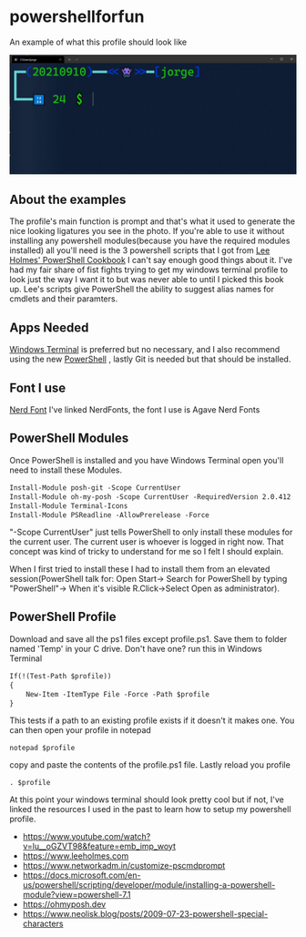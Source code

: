 # powershellforfun
An example of what this profile should look like

![Example](/example.jpg)

## About the examples
The profile's main function is prompt and that's what it used to generate the nice looking ligatures you see in the photo. If you're able to use it without installing any powershell modules(because you have the required modules installed) all you'll need is the 3 powershell scripts that I got from [Lee Holmes' PowerShell Cookbook]( https://www.amazon.com/PowerShell-Cookbook-Scripting-Ubiquitous-Object-Based/dp/109810160X/) I can't say enough good things about it. I've had my fair share of fist fights trying to get my windows terminal profile to look just the way I want it to but was never able to until I picked this book up. Lee's scripts give PowerShell the ability to suggest alias names for cmdlets and their paramters.

## Apps Needed
[Windows Terminal](https://www.microsoft.com/en-us/p/windows-terminal/9n0dx20hk701#activetab=pivot:overviewtab) is preferred but no necessary, and I also recommend using the new
[PowerShell](https://docs.microsoft.com/en-us/powershell/scripting/install/installing-powershell-core-on-windows?view=powershell-7.1)
, lastly Git is needed but that should be installed.
## Font I use
[Nerd Font](https://github.com/ryanoasis/nerd-fonts) I've linked NerdFonts, the font I use is Agave Nerd Fonts
## PowerShell Modules
Once PowerShell is installed and you have Windows Terminal open you'll need to install these Modules. 
```
Install-Module posh-git -Scope CurrentUser
Install-Module oh-my-posh -Scope CurrentUser -RequiredVersion 2.0.412
Install-Module Terminal-Icons
Install-Module PSReadline -AllowPrerelease -Force
```
"-Scope CurrentUser" just tells PowerShell to only install these modules for the current user.
The current user is whoever is logged in right now. That concept was kind of tricky to understand for me so I felt I should explain.

When I first tried to install these I had to install them from an elevated session(PowerShell talk for: Open Start-> Search for PowerShell by typing "PowerShell"-> When it's visible R.Click->Select Open as administrator).
## PowerShell Profile
Download and save all the ps1 files except profile.ps1. Save them to folder named 'Temp' in your C drive. Don't have one?
run this in Windows Terminal
```
If(!(Test-Path $profile))
{
	New-Item -ItemType File -Force -Path $profile
}
```
This tests if a path to an existing profile exists if it doesn't it makes one. You can then open your profile in notepad
```
notepad $profile
```
copy and paste the contents of the profile.ps1 file. 
Lastly reload you profile
```
. $profile
```
At this point your windows terminal should look pretty cool but if not, I've linked the resources I used in the past to learn how to setup my powershell profile.
- https://www.youtube.com/watch?v=lu__oGZVT98&feature=emb_imp_woyt
- https://www.leeholmes.com
- https://www.networkadm.in/customize-pscmdprompt
- https://docs.microsoft.com/en-us/powershell/scripting/developer/module/installing-a-powershell-module?view=powershell-7.1
- https://ohmyposh.dev
- https://www.neolisk.blog/posts/2009-07-23-powershell-special-characters
